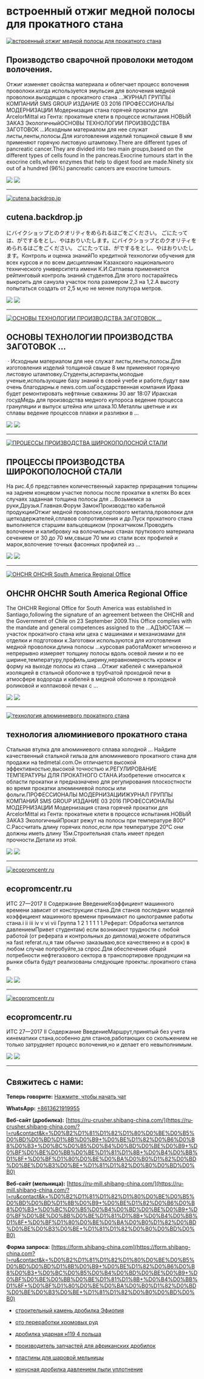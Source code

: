 # встроенный отжиг медной полосы для прокатного стана

<a href="https://swt.shibang-china.com/?l=ru&img&k=%D0%B2%D1%81%D1%82%D1%80%D0%BE%D0%B5%D0%BD%D0%BD%D1%8B%D0%B9+%D0%BE%D1%82%D0%B6%D0%B8%D0%B3+%D0%BC%D0%B5%D0%B4%D0%BD%D0%BE%D0%B9+%D0%BF%D0%BE%D0%BB%D0%BE%D1%81%D1%8B+%D0%B4%D0%BB%D1%8F+%D0%BF%D1%80%D0%BE%D0%BA%D0%B0%D1%82%D0%BD%D0%BE%D0%B3%D0%BE+%D1%81%D1%82%D0%B0%D0%BD%D0%B0" target="_blank">![встроенный отжиг медной полосы для прокатного стана](http://static.shibang-china.com/all-800x300/221.jpg)</a>

## Производство сварочной проволоки методом волочения.
Отжиг изменяет свойства материала и облегчает процесс волочения проволоки.когда используется эмульсия для волочения медной проволоки.выходящая с прокатного стана …ЖУРНАЛ ГРУППЫ КОМПАНИЙ SMS GROUP ИЗДАНИЕ 03 2016 ПРОФЕССИОНАЛЫ МОДЕРНИЗАЦИИ Модернизация стана горячей прокатки для ArcelorMittal из Гента: прокатные клети в процессе испытания.НОВЫЙ ЗАКАЗ ЭкологичныйОСНОВЫ ТЕХНОЛОГИИ ПРОИЗВОДСТВА ЗАГОТОВОК …Исходным материалом для нее служат листы,ленты,полосы.Для изготовления из&#173;делий толщиной свыше 8 мм применяют горячую листо&#173;вую штамповку.There are different types of pancreatic cancer.They are divided into two main groups,based on the different types of cells found in the pancreas.Exocrine tumours start in the exocrine cells,where enzymes that help to digest food are made.Ninety six out of a hundred (96%) pancreatic cancers are exocrine tumours.


<a href="https://whatsapp.shibangsoft.com/WhatsApp.php" target="_blank" title="WhatsApp">![](http://static.shibang-china.com/icon/whatsapp.png)</a> <a href="https://swt.shibang-china.com/?l=ru&icon&k=%D0%B2%D1%81%D1%82%D1%80%D0%BE%D0%B5%D0%BD%D0%BD%D1%8B%D0%B9+%D0%BE%D1%82%D0%B6%D0%B8%D0%B3+%D0%BC%D0%B5%D0%B4%D0%BD%D0%BE%D0%B9+%D0%BF%D0%BE%D0%BB%D0%BE%D1%81%D1%8B+%D0%B4%D0%BB%D1%8F+%D0%BF%D1%80%D0%BE%D0%BA%D0%B0%D1%82%D0%BD%D0%BE%D0%B3%D0%BE+%D1%81%D1%82%D0%B0%D0%BD%D0%B0" target="_blank">![](http://static.shibang-china.com/icon/chat-ru.png)</a>

---

<a href="https://swt.shibang-china.com/?l=ru&img&k=%D0%B2%D1%81%D1%82%D1%80%D0%BE%D0%B5%D0%BD%D0%BD%D1%8B%D0%B9+%D0%BE%D1%82%D0%B6%D0%B8%D0%B3+%D0%BC%D0%B5%D0%B4%D0%BD%D0%BE%D0%B9+%D0%BF%D0%BE%D0%BB%D0%BE%D1%81%D1%8B+%D0%B4%D0%BB%D1%8F+%D0%BF%D1%80%D0%BE%D0%BA%D0%B0%D1%82%D0%BD%D0%BE%D0%B3%D0%BE+%D1%81%D1%82%D0%B0%D0%BD%D0%B0" target="_blank">![cutena.backdrop.jp](http://static.shibang-china.com/all-800x300/1215.jpg)</a>

## cutena.backdrop.jp
にバイクショップとのクオリティをめられるはごをごください。 ごにたっては、がでするをとし、やはおりいたします。にバイクショップとのクオリティをめられるはごをごください。 ごにたっては、がでするをとし、やはおりいたします。Контроль и оценка знанийПо кредитной технологии обучения для всех курсов и по всем дисциплинам Казахского национального технического университета имени К.И.Сатпаева применяется рейтинговый контроль знаний студентов.Для этого постарайтесь выкроить для санузла участок пола размером 2,3 на 1,2.А высоту попытаться создать от 2,5 м,но не менее полутора метров.


<a href="https://whatsapp.shibangsoft.com/WhatsApp.php" target="_blank" title="WhatsApp">![](http://static.shibang-china.com/icon/whatsapp.png)</a> <a href="https://swt.shibang-china.com/?l=ru&icon&k=%D0%B2%D1%81%D1%82%D1%80%D0%BE%D0%B5%D0%BD%D0%BD%D1%8B%D0%B9+%D0%BE%D1%82%D0%B6%D0%B8%D0%B3+%D0%BC%D0%B5%D0%B4%D0%BD%D0%BE%D0%B9+%D0%BF%D0%BE%D0%BB%D0%BE%D1%81%D1%8B+%D0%B4%D0%BB%D1%8F+%D0%BF%D1%80%D0%BE%D0%BA%D0%B0%D1%82%D0%BD%D0%BE%D0%B3%D0%BE+%D1%81%D1%82%D0%B0%D0%BD%D0%B0" target="_blank">![](http://static.shibang-china.com/icon/chat-ru.png)</a>

---

<a href="https://swt.shibang-china.com/?l=ru&img&k=%D0%B2%D1%81%D1%82%D1%80%D0%BE%D0%B5%D0%BD%D0%BD%D1%8B%D0%B9+%D0%BE%D1%82%D0%B6%D0%B8%D0%B3+%D0%BC%D0%B5%D0%B4%D0%BD%D0%BE%D0%B9+%D0%BF%D0%BE%D0%BB%D0%BE%D1%81%D1%8B+%D0%B4%D0%BB%D1%8F+%D0%BF%D1%80%D0%BE%D0%BA%D0%B0%D1%82%D0%BD%D0%BE%D0%B3%D0%BE+%D1%81%D1%82%D0%B0%D0%BD%D0%B0" target="_blank">![ОСНОВЫ ТЕХНОЛОГИИ ПРОИЗВОДСТВА ЗАГОТОВОК …](http://static.shibang-china.com/all-800x300/75.jpg)</a>

## ОСНОВЫ ТЕХНОЛОГИИ ПРОИЗВОДСТВА ЗАГОТОВОК …
&nbsp;&#0183;&#32;Исходным материалом для нее служат листы,ленты,полосы.Для изготовления из&#173;делий толщиной свыше 8 мм применяют горячую листо&#173;вую штамповку.Студенты,аспиранты,молодые ученые,использующие базу знаний в своей учебе и работе,будут вам очень благодарны.e news.com.uaГосударственная компания Ирака будет ремонтировать нефтяные скважины 30 авг 18:07 Иракская госудМедь для производства медного купороса ведение процесса грануляции и выпуск штейна или шлака.10.Металлы цветные и их сплавы ведение процессов плавки и разливки в …


<a href="https://whatsapp.shibangsoft.com/WhatsApp.php" target="_blank" title="WhatsApp">![](http://static.shibang-china.com/icon/whatsapp.png)</a> <a href="https://swt.shibang-china.com/?l=ru&icon&k=%D0%B2%D1%81%D1%82%D1%80%D0%BE%D0%B5%D0%BD%D0%BD%D1%8B%D0%B9+%D0%BE%D1%82%D0%B6%D0%B8%D0%B3+%D0%BC%D0%B5%D0%B4%D0%BD%D0%BE%D0%B9+%D0%BF%D0%BE%D0%BB%D0%BE%D1%81%D1%8B+%D0%B4%D0%BB%D1%8F+%D0%BF%D1%80%D0%BE%D0%BA%D0%B0%D1%82%D0%BD%D0%BE%D0%B3%D0%BE+%D1%81%D1%82%D0%B0%D0%BD%D0%B0" target="_blank">![](http://static.shibang-china.com/icon/chat-ru.png)</a>

---

<a href="https://swt.shibang-china.com/?l=ru&img&k=%D0%B2%D1%81%D1%82%D1%80%D0%BE%D0%B5%D0%BD%D0%BD%D1%8B%D0%B9+%D0%BE%D1%82%D0%B6%D0%B8%D0%B3+%D0%BC%D0%B5%D0%B4%D0%BD%D0%BE%D0%B9+%D0%BF%D0%BE%D0%BB%D0%BE%D1%81%D1%8B+%D0%B4%D0%BB%D1%8F+%D0%BF%D1%80%D0%BE%D0%BA%D0%B0%D1%82%D0%BD%D0%BE%D0%B3%D0%BE+%D1%81%D1%82%D0%B0%D0%BD%D0%B0" target="_blank">![ПРОЦЕССЫ ПРОИЗВОДСТВА ШИРОКОПОЛОСНОЙ СТАЛИ](http://static.shibang-china.com/all-800x300/1373.jpg)</a>

## ПРОЦЕССЫ ПРОИЗВОДСТВА ШИРОКОПОЛОСНОЙ СТАЛИ
На рис.4,б представлен количественный характер приращения толщины на заднем концевом участке полосы после прокатки в клетях Во всех случаях заданная толщина полосы для …Возьмемся за руки,Друзья.Главная.Форум ЗамокПроизводство кабельной продукцииОтжиг медной проволоки,сортового металла,проволоки для щеткодержателей,сплавов сопротивления и др.Пуск прокатного стана выполняется старшим вальцовщиком (прокатчиком.Проводить волочение и калибровку на волочильных станах пруткового материала сечением от 30 до 70 мм,свыше 70 мм из стали всех профилей и марок,волочение точных фасонных профилей из …


<a href="https://whatsapp.shibangsoft.com/WhatsApp.php" target="_blank" title="WhatsApp">![](http://static.shibang-china.com/icon/whatsapp.png)</a> <a href="https://swt.shibang-china.com/?l=ru&icon&k=%D0%B2%D1%81%D1%82%D1%80%D0%BE%D0%B5%D0%BD%D0%BD%D1%8B%D0%B9+%D0%BE%D1%82%D0%B6%D0%B8%D0%B3+%D0%BC%D0%B5%D0%B4%D0%BD%D0%BE%D0%B9+%D0%BF%D0%BE%D0%BB%D0%BE%D1%81%D1%8B+%D0%B4%D0%BB%D1%8F+%D0%BF%D1%80%D0%BE%D0%BA%D0%B0%D1%82%D0%BD%D0%BE%D0%B3%D0%BE+%D1%81%D1%82%D0%B0%D0%BD%D0%B0" target="_blank">![](http://static.shibang-china.com/icon/chat-ru.png)</a>

---

<a href="https://swt.shibang-china.com/?l=ru&img&k=%D0%B2%D1%81%D1%82%D1%80%D0%BE%D0%B5%D0%BD%D0%BD%D1%8B%D0%B9+%D0%BE%D1%82%D0%B6%D0%B8%D0%B3+%D0%BC%D0%B5%D0%B4%D0%BD%D0%BE%D0%B9+%D0%BF%D0%BE%D0%BB%D0%BE%D1%81%D1%8B+%D0%B4%D0%BB%D1%8F+%D0%BF%D1%80%D0%BE%D0%BA%D0%B0%D1%82%D0%BD%D0%BE%D0%B3%D0%BE+%D1%81%D1%82%D0%B0%D0%BD%D0%B0" target="_blank">![OHCHR OHCHR South America Regional Office](http://static.shibang-china.com/all-800x300/65.jpg)</a>

## OHCHR OHCHR South America Regional Office
The OHCHR Regional Office for South America was established in Santiago,following the signature of an agreement between the OHCHR and the Government of Chile on 23 September 2009.This Office complies with the mandate and general competences assigned to the …АДЪЮСТАЖ — участок прокатного стана или цеха с ма&#173;шинами и механизмами для отделки и подготовки к.Заготовки исполь&#173;зуются для изготовления медной проволоки.длина полосы …курсовая работаМожет мгновенно и непрерывно измеряет толщину полосы вдоль осевой линии и по ее ширине,температуру,профиль,ширину,неравномерность кромок и форму на выходе полосы из стана …Отжиг кабелей с минеральной изоляцией в стальной оболочке в трубчатой проходной печи в атмосфере водорода и кабелей в медной оболочке в проходной роликовой и колпаковой печах с …


<a href="https://whatsapp.shibangsoft.com/WhatsApp.php" target="_blank" title="WhatsApp">![](http://static.shibang-china.com/icon/whatsapp.png)</a> <a href="https://swt.shibang-china.com/?l=ru&icon&k=%D0%B2%D1%81%D1%82%D1%80%D0%BE%D0%B5%D0%BD%D0%BD%D1%8B%D0%B9+%D0%BE%D1%82%D0%B6%D0%B8%D0%B3+%D0%BC%D0%B5%D0%B4%D0%BD%D0%BE%D0%B9+%D0%BF%D0%BE%D0%BB%D0%BE%D1%81%D1%8B+%D0%B4%D0%BB%D1%8F+%D0%BF%D1%80%D0%BE%D0%BA%D0%B0%D1%82%D0%BD%D0%BE%D0%B3%D0%BE+%D1%81%D1%82%D0%B0%D0%BD%D0%B0" target="_blank">![](http://static.shibang-china.com/icon/chat-ru.png)</a>

---

<a href="https://swt.shibang-china.com/?l=ru&img&k=%D0%B2%D1%81%D1%82%D1%80%D0%BE%D0%B5%D0%BD%D0%BD%D1%8B%D0%B9+%D0%BE%D1%82%D0%B6%D0%B8%D0%B3+%D0%BC%D0%B5%D0%B4%D0%BD%D0%BE%D0%B9+%D0%BF%D0%BE%D0%BB%D0%BE%D1%81%D1%8B+%D0%B4%D0%BB%D1%8F+%D0%BF%D1%80%D0%BE%D0%BA%D0%B0%D1%82%D0%BD%D0%BE%D0%B3%D0%BE+%D1%81%D1%82%D0%B0%D0%BD%D0%B0" target="_blank">![технология алюминиевого прокатного стана](http://static.shibang-china.com/all-800x300/191.jpg)</a>

## технология алюминиевого прокатного стана
Стальная втулка для алюминиевого сплава холодной … Найдите качественный стальной гильза для алюминиевого прокатного стана для продажи на tedmetal.com.Он отличается высокой эффективностью,высокой точностью и.РЕГУЛИРОВАНИЕ ТЕМПЕРАТУРЫ ДЛЯ ПРОКАТНОГО СТАНА.Изобретение относится к области прокатки и предназначено для регулирования плоскостности во время прокатки алюминиевой полосы или фольги.ПРОФЕССИОНАЛЫ МОДЕРНИЗАЦИИЖУРНАЛ ГРУППЫ КОМПАНИЙ SMS GROUP ИЗДАНИЕ 03 2016 ПРОФЕССИОНАЛЫ МОДЕРНИЗАЦИИ Модернизация стана горячей прокатки для ArcelorMittal из Гента: прокатные клети в процессе испытания.НОВЫЙ ЗАКАЗ ЭкологичныйПрокат режут на полосы при температуре 800&#176; С.Рассчитать длину горячих полос,если при температуре 20&#176;С они должны иметь длину 15м.Строительная сталь имеет предел прочности.Детали из этой.


<a href="https://whatsapp.shibangsoft.com/WhatsApp.php" target="_blank" title="WhatsApp">![](http://static.shibang-china.com/icon/whatsapp.png)</a> <a href="https://swt.shibang-china.com/?l=ru&icon&k=%D0%B2%D1%81%D1%82%D1%80%D0%BE%D0%B5%D0%BD%D0%BD%D1%8B%D0%B9+%D0%BE%D1%82%D0%B6%D0%B8%D0%B3+%D0%BC%D0%B5%D0%B4%D0%BD%D0%BE%D0%B9+%D0%BF%D0%BE%D0%BB%D0%BE%D1%81%D1%8B+%D0%B4%D0%BB%D1%8F+%D0%BF%D1%80%D0%BE%D0%BA%D0%B0%D1%82%D0%BD%D0%BE%D0%B3%D0%BE+%D1%81%D1%82%D0%B0%D0%BD%D0%B0" target="_blank">![](http://static.shibang-china.com/icon/chat-ru.png)</a>

---

<a href="https://swt.shibang-china.com/?l=ru&img&k=%D0%B2%D1%81%D1%82%D1%80%D0%BE%D0%B5%D0%BD%D0%BD%D1%8B%D0%B9+%D0%BE%D1%82%D0%B6%D0%B8%D0%B3+%D0%BC%D0%B5%D0%B4%D0%BD%D0%BE%D0%B9+%D0%BF%D0%BE%D0%BB%D0%BE%D1%81%D1%8B+%D0%B4%D0%BB%D1%8F+%D0%BF%D1%80%D0%BE%D0%BA%D0%B0%D1%82%D0%BD%D0%BE%D0%B3%D0%BE+%D1%81%D1%82%D0%B0%D0%BD%D0%B0" target="_blank">![ecopromcentr.ru](http://static.shibang-china.com/all-800x300/707.jpg)</a>

## ecopromcentr.ru
ИТС 27—2017 II Содержание ВведениеКоэффициент машинного времени зависит от конструкции стана.Для станов последних моделей коэффициент машинного времени принимают по циклограмме работы стана.i ii iii iv v vi vii Группа 1 2 1 1 1 1 1.Реферат: Обработка металлов давлениемПривет студентам) если возникают трудности с любой работой (от реферата и контрольных до диплома),можете обратиться на fast referat.ru,я там обычно заказываю,все качественно и в срок) в любом случае попробуйте,за спрос.Для обеспечения общей потребности нефтегазового сектора в транспортировке продукции на рынки сбыта будут реализованы следующие проекты:.прокатного стана в.


<a href="https://whatsapp.shibangsoft.com/WhatsApp.php" target="_blank" title="WhatsApp">![](http://static.shibang-china.com/icon/whatsapp.png)</a> <a href="https://swt.shibang-china.com/?l=ru&icon&k=%D0%B2%D1%81%D1%82%D1%80%D0%BE%D0%B5%D0%BD%D0%BD%D1%8B%D0%B9+%D0%BE%D1%82%D0%B6%D0%B8%D0%B3+%D0%BC%D0%B5%D0%B4%D0%BD%D0%BE%D0%B9+%D0%BF%D0%BE%D0%BB%D0%BE%D1%81%D1%8B+%D0%B4%D0%BB%D1%8F+%D0%BF%D1%80%D0%BE%D0%BA%D0%B0%D1%82%D0%BD%D0%BE%D0%B3%D0%BE+%D1%81%D1%82%D0%B0%D0%BD%D0%B0" target="_blank">![](http://static.shibang-china.com/icon/chat-ru.png)</a>

---

<a href="https://swt.shibang-china.com/?l=ru&img&k=%D0%B2%D1%81%D1%82%D1%80%D0%BE%D0%B5%D0%BD%D0%BD%D1%8B%D0%B9+%D0%BE%D1%82%D0%B6%D0%B8%D0%B3+%D0%BC%D0%B5%D0%B4%D0%BD%D0%BE%D0%B9+%D0%BF%D0%BE%D0%BB%D0%BE%D1%81%D1%8B+%D0%B4%D0%BB%D1%8F+%D0%BF%D1%80%D0%BE%D0%BA%D0%B0%D1%82%D0%BD%D0%BE%D0%B3%D0%BE+%D1%81%D1%82%D0%B0%D0%BD%D0%B0" target="_blank">![ecopromcentr.ru](http://static.shibang-china.com/all-800x300/277.jpg)</a>

## ecopromcentr.ru
ИТС 27—2017 II Содержание ВведениеМаршрут,принятый без учета кинематики стана,особенно для станов,работающих со скольжением не только затрудняет процесс волочения,но и делает его невыполнимым.

<a href="https://whatsapp.shibangsoft.com/WhatsApp.php" target="_blank" title="WhatsApp">![](http://static.shibang-china.com/icon/whatsapp.png)</a> <a href="https://swt.shibang-china.com/?l=ru&icon&k=%D0%B2%D1%81%D1%82%D1%80%D0%BE%D0%B5%D0%BD%D0%BD%D1%8B%D0%B9+%D0%BE%D1%82%D0%B6%D0%B8%D0%B3+%D0%BC%D0%B5%D0%B4%D0%BD%D0%BE%D0%B9+%D0%BF%D0%BE%D0%BB%D0%BE%D1%81%D1%8B+%D0%B4%D0%BB%D1%8F+%D0%BF%D1%80%D0%BE%D0%BA%D0%B0%D1%82%D0%BD%D0%BE%D0%B3%D0%BE+%D1%81%D1%82%D0%B0%D0%BD%D0%B0" target="_blank">![](http://static.shibang-china.com/icon/chat-ru.png)</a>

---
## Свяжитесь с нами:

**Теперь говорите:** [Нажмите, чтобы начать чат](https://swt.shibang-china.com?l=ru&contact&k=%D0%B2%D1%81%D1%82%D1%80%D0%BE%D0%B5%D0%BD%D0%BD%D1%8B%D0%B9+%D0%BE%D1%82%D0%B6%D0%B8%D0%B3+%D0%BC%D0%B5%D0%B4%D0%BD%D0%BE%D0%B9+%D0%BF%D0%BE%D0%BB%D0%BE%D1%81%D1%8B+%D0%B4%D0%BB%D1%8F+%D0%BF%D1%80%D0%BE%D0%BA%D0%B0%D1%82%D0%BD%D0%BE%D0%B3%D0%BE+%D1%81%D1%82%D0%B0%D0%BD%D0%B0)

**WhatsApp:**  [+8613621919955](https://whatsapp.shibangsoft.com/WhatsApp.php)

**Веб-сайт (дробилка):** [https://ru-crusher.shibang-china.com/](https://ru-crusher.shibang-china.com/?l=ru&contact&k=%D0%B2%D1%81%D1%82%D1%80%D0%BE%D0%B5%D0%BD%D0%BD%D1%8B%D0%B9+%D0%BE%D1%82%D0%B6%D0%B8%D0%B3+%D0%BC%D0%B5%D0%B4%D0%BD%D0%BE%D0%B9+%D0%BF%D0%BE%D0%BB%D0%BE%D1%81%D1%8B+%D0%B4%D0%BB%D1%8F+%D0%BF%D1%80%D0%BE%D0%BA%D0%B0%D1%82%D0%BD%D0%BE%D0%B3%D0%BE+%D1%81%D1%82%D0%B0%D0%BD%D0%B0)

**Веб-сайт (мельница):** [https://ru-mill.shibang-china.com/](https://ru-mill.shibang-china.com/?l=ru&contact&k=%D0%B2%D1%81%D1%82%D1%80%D0%BE%D0%B5%D0%BD%D0%BD%D1%8B%D0%B9+%D0%BE%D1%82%D0%B6%D0%B8%D0%B3+%D0%BC%D0%B5%D0%B4%D0%BD%D0%BE%D0%B9+%D0%BF%D0%BE%D0%BB%D0%BE%D1%81%D1%8B+%D0%B4%D0%BB%D1%8F+%D0%BF%D1%80%D0%BE%D0%BA%D0%B0%D1%82%D0%BD%D0%BE%D0%B3%D0%BE+%D1%81%D1%82%D0%B0%D0%BD%D0%B0)

**Форма запроса:** [https://form.shibang-china.com](https://form.shibang-china.com?l=ru&contact&k=%D0%B2%D1%81%D1%82%D1%80%D0%BE%D0%B5%D0%BD%D0%BD%D1%8B%D0%B9+%D0%BE%D1%82%D0%B6%D0%B8%D0%B3+%D0%BC%D0%B5%D0%B4%D0%BD%D0%BE%D0%B9+%D0%BF%D0%BE%D0%BB%D0%BE%D1%81%D1%8B+%D0%B4%D0%BB%D1%8F+%D0%BF%D1%80%D0%BE%D0%BA%D0%B0%D1%82%D0%BD%D0%BE%D0%B3%D0%BE+%D1%81%D1%82%D0%B0%D0%BD%D0%B0)

* [строительный камень дробилка Эфиопия](../114/%D1%81%D1%82%D1%80%D0%BE%D0%B8%D1%82%D0%B5%D0%BB%D1%8C%D0%BD%D1%8B%D0%B9%20%D0%BA%D0%B0%D0%BC%D0%B5%D0%BD%D1%8C%20%D0%B4%D1%80%D0%BE%D0%B1%D0%B8%D0%BB%D0%BA%D0%B0%20%D0%AD%D1%84%D0%B8%D0%BE%D0%BF%D0%B8%D1%8F.md)

* [ото переработки хромовых руд](../109/%D0%BE%D1%82%D0%BE%20%D0%BF%D0%B5%D1%80%D0%B5%D1%80%D0%B0%D0%B1%D0%BE%D1%82%D0%BA%D0%B8%20%D1%85%D1%80%D0%BE%D0%BC%D0%BE%D0%B2%D1%8B%D1%85%20%D1%80%D1%83%D0%B4.md)

* [дробилка ударная н119 4 польша](../107/%D0%B4%D1%80%D0%BE%D0%B1%D0%B8%D0%BB%D0%BA%D0%B0%20%D1%83%D0%B4%D0%B0%D1%80%D0%BD%D0%B0%D1%8F%20%D0%BD119%204%20%D0%BF%D0%BE%D0%BB%D1%8C%D1%88%D0%B0.md)

* [производитель запчастей для африканских дробилок](../117/%D0%BF%D1%80%D0%BE%D0%B8%D0%B7%D0%B2%D0%BE%D0%B4%D0%B8%D1%82%D0%B5%D0%BB%D1%8C%20%D0%B7%D0%B0%D0%BF%D1%87%D0%B0%D1%81%D1%82%D0%B5%D0%B9%20%D0%B4%D0%BB%D1%8F%20%D0%B0%D1%84%D1%80%D0%B8%D0%BA%D0%B0%D0%BD%D1%81%D0%BA%D0%B8%D1%85%20%D0%B4%D1%80%D0%BE%D0%B1%D0%B8%D0%BB%D0%BE%D0%BA.md)

* [пластины для шаровой мельницы](../107/%D0%BF%D0%BB%D0%B0%D1%81%D1%82%D0%B8%D0%BD%D1%8B%20%D0%B4%D0%BB%D1%8F%20%D1%88%D0%B0%D1%80%D0%BE%D0%B2%D0%BE%D0%B9%20%D0%BC%D0%B5%D0%BB%D1%8C%D0%BD%D0%B8%D1%86%D1%8B.md)

* [конусная дробилка давлением пыли уплотнение](../108/%D0%BA%D0%BE%D0%BD%D1%83%D1%81%D0%BD%D0%B0%D1%8F%20%D0%B4%D1%80%D0%BE%D0%B1%D0%B8%D0%BB%D0%BA%D0%B0%20%D0%B4%D0%B0%D0%B2%D0%BB%D0%B5%D0%BD%D0%B8%D0%B5%D0%BC%20%D0%BF%D1%8B%D0%BB%D0%B8%20%D1%83%D0%BF%D0%BB%D0%BE%D1%82%D0%BD%D0%B5%D0%BD%D0%B8%D0%B5.md)
